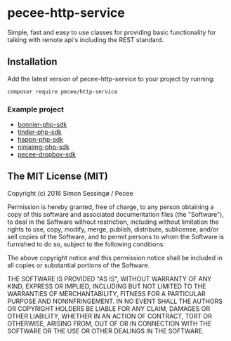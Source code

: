 # pecee-http-service
Simple, fast and easy to use classes for providing basic functionality for talking with remote api's including the REST standard.

## Installation
Add the latest version of pecee-http-service to your project by running:

```composer require pecee/http-service```

### Example project

- [bonnier-php-sdk](http://www.github.com/BenjaminMedia/bonnier-php-sdk)
- [tinder-php-sdk](http://www.github.com/skipperbent/tinder-php-sdk)
- [happn-php-sdk](http://www.github.com/skipperbent/happn-php-sdk)
- [ninjaimg-php-sdk](http://www.github.com/skipperbent/ninjaimg-php-sdk)
- [pecee-dropbox-sdk](http://www.github.com/skipperbent/pecee-dropbox-sdk)


## The MIT License (MIT)

Copyright (c) 2016 Simon Sessingø / Pecee

Permission is hereby granted, free of charge, to any person obtaining a copy
of this software and associated documentation files (the "Software"), to deal
in the Software without restriction, including without limitation the rights
to use, copy, modify, merge, publish, distribute, sublicense, and/or sell
copies of the Software, and to permit persons to whom the Software is
furnished to do so, subject to the following conditions:

The above copyright notice and this permission notice shall be included in all
copies or substantial portions of the Software.

THE SOFTWARE IS PROVIDED "AS IS", WITHOUT WARRANTY OF ANY KIND, EXPRESS OR
IMPLIED, INCLUDING BUT NOT LIMITED TO THE WARRANTIES OF MERCHANTABILITY,
FITNESS FOR A PARTICULAR PURPOSE AND NONINFRINGEMENT. IN NO EVENT SHALL THE
AUTHORS OR COPYRIGHT HOLDERS BE LIABLE FOR ANY CLAIM, DAMAGES OR OTHER
LIABILITY, WHETHER IN AN ACTION OF CONTRACT, TORT OR OTHERWISE, ARISING FROM,
OUT OF OR IN CONNECTION WITH THE SOFTWARE OR THE USE OR OTHER DEALINGS IN THE
SOFTWARE.
